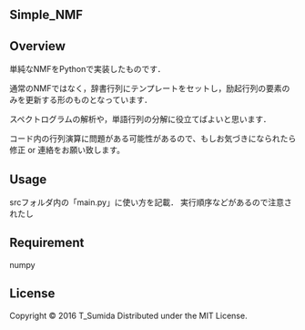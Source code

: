 ## Simple_NMF

## Overview
単純なNMFをPythonで実装したものです．

通常のNMFではなく，辞書行列にテンプレートをセットし，励起行列の要素のみを更新する形のものとなっています．

スペクトログラムの解析や，単語行列の分解に役立てばよいと思います．

コード内の行列演算に問題がある可能性があるので、もしお気づきになられたら修正 or 連絡をお願い致します。

## Usage
srcフォルダ内の「main.py」に使い方を記載．
実行順序などがあるので注意されたし

## Requirement
numpy


## License
Copyright © 2016 T_Sumida Distributed under the MIT License.
